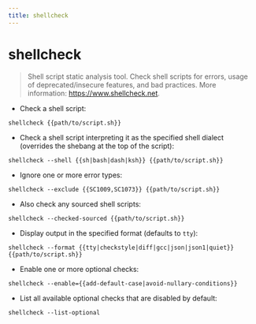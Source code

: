 ```yaml
---
title: shellcheck
---
```

# shellcheck

> Shell script static analysis tool.
> Check shell scripts for errors, usage of deprecated/insecure features, and bad practices.
> More information: <https://www.shellcheck.net>.

- Check a shell script:

`shellcheck {{path/to/script.sh}}`

- Check a shell script interpreting it as the specified shell dialect (overrides the shebang at the top of the script):

`shellcheck --shell {{sh|bash|dash|ksh}} {{path/to/script.sh}}`

- Ignore one or more error types:

`shellcheck --exclude {{SC1009,SC1073}} {{path/to/script.sh}}`

- Also check any sourced shell scripts:

`shellcheck --checked-sourced {{path/to/script.sh}}`

- Display output in the specified format (defaults to `tty`):

`shellcheck --format {{tty|checkstyle|diff|gcc|json|json1|quiet}} {{path/to/script.sh}}`

- Enable one or more optional checks:

`shellcheck --enable={{add-default-case|avoid-nullary-conditions}}`

- List all available optional checks that are disabled by default:

`shellcheck --list-optional`
